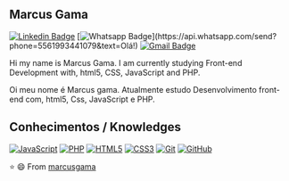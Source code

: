 ## Marcus Gama

[![Linkedin Badge](https://img.shields.io/badge/-LinkedIn-blue?style=flat-square&logo=Linkedin&logoColor=white&link=https://www.linkedin.com/in/marcus-jose-b2a38923a/)](https://www.linkedin.com/in/marcus-jose-b2a38923a/)
[![Whatsapp Badge](https://img.shields.io/badge/-Whatsapp-4CA143?style=flat-square&labelColor=4CA143&logo=whatsapp&logoColor=white&link=https://api.whatsapp.com/send?phone=5561993441079&text=Olá!)](https://api.whatsapp.com/send?phone=5561993441079&text=Olá!)
[![Gmail Badge](https://img.shields.io/badge/-Gmail-c14438?style=flat-square&logo=Gmail&logoColor=white&link=mailto:sucramgama@gmail.com)](mailto:sucramgama@gmail.com)

   Hi my name is Marcus Gama. I am currently studying Front-end Development with, html5, CSS, JavaScript and PHP.
   
   Oi meu nome é Marcus gama. Atualmente estudo Desenvolvimento front-end com, html5, Css, JavaScript e PHP.
   
## Conhecimentos / Knowledges

[![JavaScript](https://img.shields.io/badge/-JavaScript-black?style=flat-square&logo=javascript&link=https://github.com/marcusg4m4/)](https://github.com/marcusg4m4/)
[![PHP](https://img.shields.io/badge/PHP-red)](https://github.com/marcusg4m4/)
[![HTML5](https://img.shields.io/badge/-HTML5-E34F26?style=flat-square&logo=html5&logoColor=white&link=https://github.com/marcusg4m4/)](https://github.com/marcusg4m4/)
[![CSS3](https://img.shields.io/badge/-CSS3-1572B6?style=flat-square&logo=css3&link=https://github.com/marcusg4m4/)](https://github.com/marcusg4m4/)
[![Git](https://img.shields.io/badge/-Git-black?style=flat-square&logo=git&link=https://github.com/marcusg4m4/)](https://github.com/marcusg4m4/)
[![GitHub](https://img.shields.io/badge/-GitHub-181717?style=flat-square&logo=github&link=https://github.com/marcusg4m4/)](https://github.com/marcusg4m4/)


⭐️ 😄 From [marcusgama](https://github.com/marcusg4m4)


<!--
**marcusG4m4/marcusG4m4** is a ✨ _special_ ✨ repository because its `README.md` (this file) appears on your GitHub profile.

Here are some ideas to get you started:

- 🔭 I’m currently working on ...
- 🌱 I’m currently learning ...
- 👯 I’m looking to collaborate on ...
- 🤔 I’m looking for help with ...
- 💬 Ask me about ...
- 📫 How to reach me: ...
- 😄 Pronouns: ...
- ⚡ Fun fact: ...
-->
